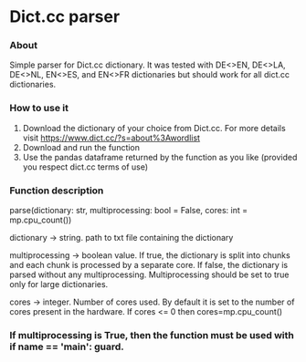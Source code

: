 # Dict.cc parser

### About
Simple parser for Dict.cc dictionary. It was tested with DE<>EN, DE<>LA, DE<>NL, EN<>ES, and EN<>FR dictionaries but should work for all dict.cc dictionaries.

### How to use it

1. Download the dictionary of your choice from Dict.cc. For more details visit https://www.dict.cc/?s=about%3Awordlist
2. Download and run the function
3. Use the pandas dataframe returned by the function as you like (provided you respect dict.cc terms of use)

### Function description
parse(dictionary: str, multiprocessing: bool = False, cores: int = mp.cpu_count())


dictionary -> string. path to txt file containing the dictionary

multiprocessing -> boolean value. If true, the dictionary is split into chunks and each chunk is processed by a separate core. If false, the dictionary is parsed without any multiprocessing. Multiprocessing should be set to true only for large dictionaries.

cores -> integer. Number of cores used. By default it is set to the number of cores present in the hardware. If cores <= 0 then cores=mp.cpu_count()

### If multiprocessing is True, then the function must be used with if __name__ == '__main__': guard.
